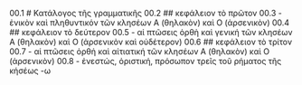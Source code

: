 00.1 # Κατάλογος τῆς γραμματικῆς
00.2 ## κεφάλειον τὸ πρῶτον
00.3 - ἐνικὸν καὶ πληθυντικόν τῶν κλησέων Α (θηλακὸν) καὶ Ο (ἀρσενικὸν)
00.4 ## κεφάλειον τὸ δεύτερον
00.5 - αἰ πτῶσεις ὁρθὴ καὶ γενική τῶν κλησέων Α (θηλακὸν) καὶ Ο (ἀρσενικὸν καὶ οὐδέτερον)
00.6 ## κεφάλειον τὸ τρίτον
00.7 - αἱ πτῶσεις ὀρθἠ καὶ αἰτιατική τῶν κλησέων Α (θηλακὸν) καὶ Ο (ἀρσενικὸν)
00.8 - ἐνεστώς, ὀριστική, πρόσωπον τρεῖς τοῦ ρήματος τῆς κήσέως -ω
